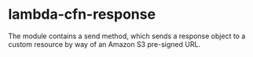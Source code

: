 # lambda-cfn-response
The module contains a send method, which sends a response object to a custom resource by way of an Amazon S3 pre-signed URL.
